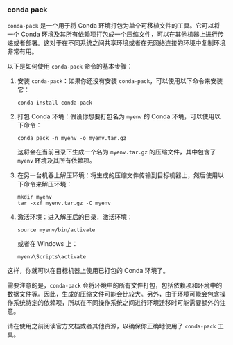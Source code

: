 ### conda pack

`conda-pack` 是一个用于将 Conda 环境打包为单个可移植文件的工具。它可以将一个 Conda 环境及其所有依赖项打包成一个压缩文件，可以在其他机器上进行传递或者部署。这对于在不同系统之间共享环境或者在无网络连接的环境中复制环境非常有用。

以下是如何使用 `conda-pack` 命令的基本步骤：

1. 安装 `conda-pack`：如果你还没有安装 `conda-pack`，可以使用以下命令来安装它：

   ```
   conda install conda-pack
   ```

2. 打包 Conda 环境：假设你想要打包名为 `myenv` 的 Conda 环境，可以使用以下命令：

   ```
   conda pack -n myenv -o myenv.tar.gz
   ```

   这将会在当前目录下生成一个名为 `myenv.tar.gz` 的压缩文件，其中包含了 `myenv` 环境及其所有依赖项。

3. 在另一台机器上解压环境：将生成的压缩文件传输到目标机器上，然后使用以下命令来解压环境：

   ```
   mkdir myenv
   tar -xzf myenv.tar.gz -C myenv
   ```

4. 激活环境：进入解压后的目录，激活环境：

   ```
   source myenv/bin/activate
   ```

   或者在 Windows 上：

   ```
   myenv\Scripts\activate
   ```

这样，你就可以在目标机器上使用已打包的 Conda 环境了。

需要注意的是，`conda-pack` 会将环境中的所有文件打包，包括依赖项和环境中的数据文件等。因此，生成的压缩文件可能会比较大。另外，由于环境可能会包含操作系统特定的依赖项，所以在不同操作系统之间进行环境迁移时可能需要额外的注意。

请在使用之前阅读官方文档或者其他资源，以确保你正确地使用了 `conda-pack` 工具。